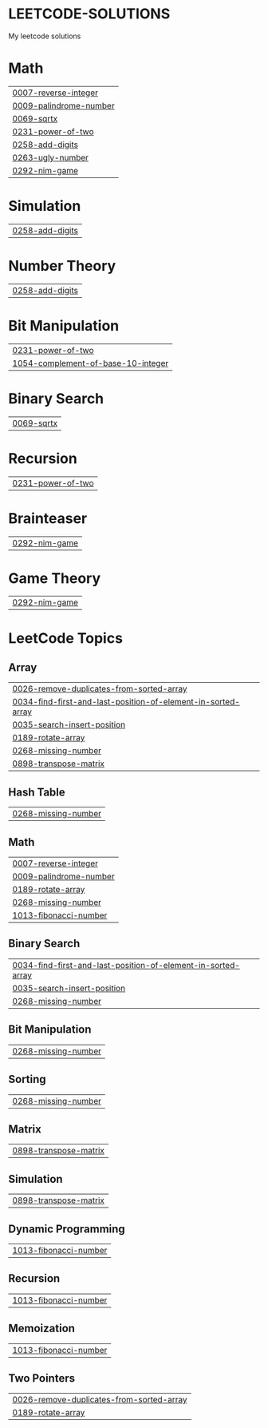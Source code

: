 # LEETCODE-SOLUTIONS
My leetcode solutions


# Math
|  |
| ------- |
| [0007-reverse-integer](https://github.com/Kaashish1111/LEETCODE-SOLUTIONS/tree/master/0007-reverse-integer) |
| [0009-palindrome-number](https://github.com/Kaashish1111/LEETCODE-SOLUTIONS/tree/master/0009-palindrome-number) |
| [0069-sqrtx](https://github.com/Kaashish1111/LEETCODE-SOLUTIONS/tree/master/0069-sqrtx) |
| [0231-power-of-two](https://github.com/Kaashish1111/LEETCODE-SOLUTIONS/tree/master/0231-power-of-two) |
| [0258-add-digits](https://github.com/Kaashish1111/LEETCODE-SOLUTIONS/tree/master/0258-add-digits) |
| [0263-ugly-number](https://github.com/Kaashish1111/LEETCODE-SOLUTIONS/tree/master/0263-ugly-number) |
| [0292-nim-game](https://github.com/Kaashish1111/LEETCODE-SOLUTIONS/tree/master/0292-nim-game) |
# Simulation
|  |
| ------- |
| [0258-add-digits](https://github.com/Kaashish1111/LEETCODE-SOLUTIONS/tree/master/0258-add-digits) |
# Number Theory
|  |
| ------- |
| [0258-add-digits](https://github.com/Kaashish1111/LEETCODE-SOLUTIONS/tree/master/0258-add-digits) |
# Bit Manipulation
|  |
| ------- |
| [0231-power-of-two](https://github.com/Kaashish1111/LEETCODE-SOLUTIONS/tree/master/0231-power-of-two) |
| [1054-complement-of-base-10-integer](https://github.com/Kaashish1111/LEETCODE-SOLUTIONS/tree/master/1054-complement-of-base-10-integer) |
# Binary Search
|  |
| ------- |
| [0069-sqrtx](https://github.com/Kaashish1111/LEETCODE-SOLUTIONS/tree/master/0069-sqrtx) |
# Recursion
|  |
| ------- |
| [0231-power-of-two](https://github.com/Kaashish1111/LEETCODE-SOLUTIONS/tree/master/0231-power-of-two) |
# Brainteaser
|  |
| ------- |
| [0292-nim-game](https://github.com/Kaashish1111/LEETCODE-SOLUTIONS/tree/master/0292-nim-game) |
# Game Theory
|  |
| ------- |
| [0292-nim-game](https://github.com/Kaashish1111/LEETCODE-SOLUTIONS/tree/master/0292-nim-game) |
<!---LeetCode Topics Start-->
# LeetCode Topics
## Array
|  |
| ------- |
| [0026-remove-duplicates-from-sorted-array](https://github.com/Kaashish1111/LEETCODE-SOLUTIONS/tree/master/0026-remove-duplicates-from-sorted-array) |
| [0034-find-first-and-last-position-of-element-in-sorted-array](https://github.com/Kaashish1111/LEETCODE-SOLUTIONS/tree/master/0034-find-first-and-last-position-of-element-in-sorted-array) |
| [0035-search-insert-position](https://github.com/Kaashish1111/LEETCODE-SOLUTIONS/tree/master/0035-search-insert-position) |
| [0189-rotate-array](https://github.com/Kaashish1111/LEETCODE-SOLUTIONS/tree/master/0189-rotate-array) |
| [0268-missing-number](https://github.com/Kaashish1111/LEETCODE-SOLUTIONS/tree/master/0268-missing-number) |
| [0898-transpose-matrix](https://github.com/Kaashish1111/LEETCODE-SOLUTIONS/tree/master/0898-transpose-matrix) |
## Hash Table
|  |
| ------- |
| [0268-missing-number](https://github.com/Kaashish1111/LEETCODE-SOLUTIONS/tree/master/0268-missing-number) |
## Math
|  |
| ------- |
| [0007-reverse-integer](https://github.com/Kaashish1111/LEETCODE-SOLUTIONS/tree/master/0007-reverse-integer) |
| [0009-palindrome-number](https://github.com/Kaashish1111/LEETCODE-SOLUTIONS/tree/master/0009-palindrome-number) |
| [0189-rotate-array](https://github.com/Kaashish1111/LEETCODE-SOLUTIONS/tree/master/0189-rotate-array) |
| [0268-missing-number](https://github.com/Kaashish1111/LEETCODE-SOLUTIONS/tree/master/0268-missing-number) |
| [1013-fibonacci-number](https://github.com/Kaashish1111/LEETCODE-SOLUTIONS/tree/master/1013-fibonacci-number) |
## Binary Search
|  |
| ------- |
| [0034-find-first-and-last-position-of-element-in-sorted-array](https://github.com/Kaashish1111/LEETCODE-SOLUTIONS/tree/master/0034-find-first-and-last-position-of-element-in-sorted-array) |
| [0035-search-insert-position](https://github.com/Kaashish1111/LEETCODE-SOLUTIONS/tree/master/0035-search-insert-position) |
| [0268-missing-number](https://github.com/Kaashish1111/LEETCODE-SOLUTIONS/tree/master/0268-missing-number) |
## Bit Manipulation
|  |
| ------- |
| [0268-missing-number](https://github.com/Kaashish1111/LEETCODE-SOLUTIONS/tree/master/0268-missing-number) |
## Sorting
|  |
| ------- |
| [0268-missing-number](https://github.com/Kaashish1111/LEETCODE-SOLUTIONS/tree/master/0268-missing-number) |
## Matrix
|  |
| ------- |
| [0898-transpose-matrix](https://github.com/Kaashish1111/LEETCODE-SOLUTIONS/tree/master/0898-transpose-matrix) |
## Simulation
|  |
| ------- |
| [0898-transpose-matrix](https://github.com/Kaashish1111/LEETCODE-SOLUTIONS/tree/master/0898-transpose-matrix) |
## Dynamic Programming
|  |
| ------- |
| [1013-fibonacci-number](https://github.com/Kaashish1111/LEETCODE-SOLUTIONS/tree/master/1013-fibonacci-number) |
## Recursion
|  |
| ------- |
| [1013-fibonacci-number](https://github.com/Kaashish1111/LEETCODE-SOLUTIONS/tree/master/1013-fibonacci-number) |
## Memoization
|  |
| ------- |
| [1013-fibonacci-number](https://github.com/Kaashish1111/LEETCODE-SOLUTIONS/tree/master/1013-fibonacci-number) |
## Two Pointers
|  |
| ------- |
| [0026-remove-duplicates-from-sorted-array](https://github.com/Kaashish1111/LEETCODE-SOLUTIONS/tree/master/0026-remove-duplicates-from-sorted-array) |
| [0189-rotate-array](https://github.com/Kaashish1111/LEETCODE-SOLUTIONS/tree/master/0189-rotate-array) |
<!---LeetCode Topics End-->